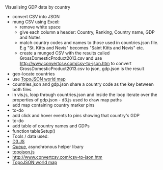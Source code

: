 
Visualising GDP data by country

* convert CSV into JSON
 * mung CSV using Excel:
   * remove white space
   * give each column a header: Country, Ranking, Country name, GDP and Notes 
   * match country codes and names to those used in countries.json file. E.g "St. Kitts and Nevis" becomes "Saint Kitts and Nevis" etc.
   * create a munged CSV with the results called GrossDomesticProduct2013.csv and use http://www.convertcsv.com/csv-to-json.htm to convert GrossDomesticProduct2013.csv to json, gdp.json is the result
* geo-locate countries
 * use <a href="https://gist.github.com/alexwebgr/10249781">TopoJSON world map</a> 
 * countries.json and gdp.json share a country code as the key between both files
 * in vis.js, loop through countries.json and inside the loop iterate over the properties of gdp.json - d3.js used to draw map paths
* add map containing country marker pins
 * to-do
* add click and hover events to pins showing that country's GDP
 * to-do
* add table of country names and GDPs 
 * function tableSetup() 
* Tools / data used: 
 * <a href="http://d3js.org/">D3.JS</a>
 * <a href="https://github.com/mbostock/queue">Queue</a>, asynchronous helper libary
 * <a href="https://github.com/mbostock/topojson/blob/master/topojson.js">topojson.js</a>
 * http://www.convertcsv.com/csv-to-json.htm
 * <a href="https://gist.github.com/alexwebgr/10249781">TopoJSON world map</a>


